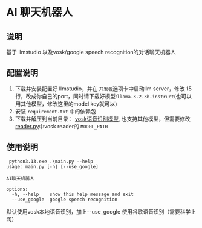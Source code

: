 <!--
 * @Author: error: error: git config user.name & please set dead value or install git && error: git config user.email & please set dead value or install git & please set dead value or install git
 * @Date: 2025-01-27 10:14:40
 * @LastEditors: error: error: git config user.name & please set dead value or install git && error: git config user.email & please set dead value or install git & please set dead value or install git
 * @LastEditTime: 2025-02-02 09:57:59
 * @FilePath: \AI-chat\README.md
 * @Description: 这是默认设置,请设置`customMade`, 打开koroFileHeader查看配置 进行设置: https://github.com/OBKoro1/koro1FileHeader/wiki/%E9%85%8D%E7%BD%AE
-->
# AI 聊天机器人 #

## 说明
基于 llmstudio 以及vosk/google speech recognition的对话聊天机器人


## 配置说明 ##
1. 下载并安装配置好 llmstudio，并在 `开发者`选项卡中启动llm server，修改[](./main.py) 15行，改成你自己的port，同时请下载好模型:`llama-3.2-3b-instruct`(也可以用其他模型，修改这里的model key就可以)
2. 安装 `requirement.txt` 中的依赖包
3. 下载并解压到当前目录： [vosk语音识别模型](https://alphacephei.com/vosk/models/vosk-model-small-cn-0.22.zip), 也支持其他模型，但需要修改[reader.py](./reader.py)中vosk reader的 `MODEL_PATH`

## 使用说明 ##
```text
 python3.13.exe .\main.py --help
usage: main.py [-h] [--use_google]

AI聊天机器人

options:
  -h, --help    show this help message and exit
  --use_google  google speech recognition
```
默认使用vosk本地语音识别，加上--use_google 使用谷歌语音识别（需要科学上网）  



   